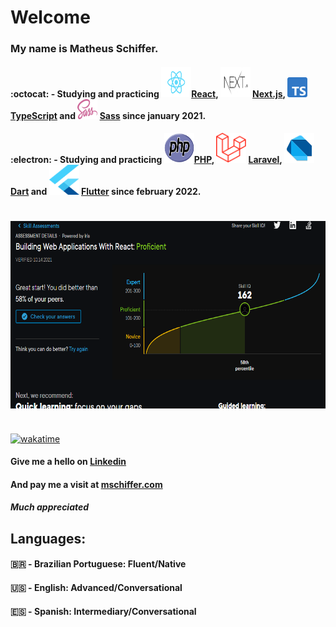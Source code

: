 # Welcome

### My name is **Matheus Schiffer**.

#### :octocat: - Studying and practicing **<img src="React.svg" width="48px" height="48px"/>[React](https://www.reactjs.org), <img src="next.svg" width="48px" height="48px" /> [Next.js](https://nextjs.org/), <img src="Typescript.svg" width="32px" height="32px" /> [TypeScript](https://www.typescriptlang.org/) and <img src="SassLogo.svg" width="32px" height="32px" /> [Sass](https://sass-lang.com/)** since january 2021.

#### :electron: - Studying and practicing **<img src="PHP.svg" width="48px" height="48px"/>[PHP](https://www.php.net/), <img src="Laravel.svg" width="48px" height="48px" /> [Laravel](https://laravel.com/), <img src="dart.svg" width="48px" height="48px" /> [Dart](https://dart.dev/) and <img src="flutter.svg" width="48px" height="48px"  /> [Flutter](https://flutter.dev/)** since february 2022.

#

<img src="reactAssessment2.PNG" width="600" height="300" align="center" />

#

[![wakatime](https://wakatime.com/badge/user/f31599ac-f071-4eb2-95f6-17592283073a.svg)](https://wakatime.com/@f31599ac-f071-4eb2-95f6-17592283073a)

#### Give me a hello on [Linkedin](https://www.linkedin.com/in/matheus-schiffer-rossetto-4467b438/)

#### And pay me a visit at [mschiffer.com](https://www.mschiffer.com)

##### Much appreciated

## Languages:

#### :brazil: - Brazilian Portuguese: Fluent/Native

#### :us: - English: Advanced/Conversational

#### :es: - Spanish: Intermediary/Conversational

